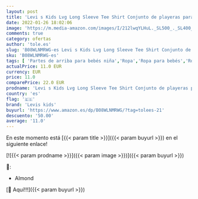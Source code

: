 ```yaml
---
layout: post
title: 'Levi s Kids Lvg Long Sleeve Tee Shirt Conjunto de playeras para bebés y niños pequeños  Almendra  36 meses'
date: 2022-01-26 18:02:06
image: 'https://m.media-amazon.com/images/I/212lwqYLHuL._SL500_._SL400_.jpg'
comments: true
category: ofertas
author: 'tole.es'
slug: 'B08WLNMRWG-es Levi s Kids Lvg Long Sleeve Tee Shirt Conjunto de playeras...'
sku: 'B08WLNMRWG-es'
tags: [ 'Partes de arriba para bebés niña','Ropa','Ropa para bebés','Ropa para bebés niña','bebés','levis kids', ]
actualPrice: 11.0 EUR
currency: EUR
price: 11.0
comparePrice: 22.0 EUR
prodname: 'Levi s Kids Lvg Long Sleeve Tee Shirt Conjunto de playeras para bebés y niños pequeños  Almendra  36 meses'
country: 'es'
flag: '🇪🇸'
brand: 'Levis kids'
buyurl: 'https://www.amazon.es/dp/B08WLNMRWG/?tag=tolees-21'
descuento: '50.00'
average: '11.0'
---
```


En este momento está [{{< param title >}}]({{< param buyurl >}}) en el siguiente enlace!

[![{{< param prodname >}}]({{< param image >}})]({{< param buyurl >}})

🔎:

- Almond

[🛒 Aquí!!!]({{< param buyurl >}})
